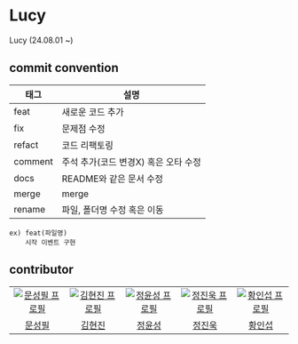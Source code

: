 # Lucy
Lucy (24.08.01 ~) 

## commit convention

|태그|설명|
|---|---|
|feat|새로운 코드 추가|
|fix|문제점 수정|
|refact|코드 리팩토링|
|comment|주석 추가(코드 변경X) 혹은 오타 수정|
|docs|README와 같은 문서 수정|
|merge|merge|
|rename|파일, 폴더명 수정 혹은 이동|
```
ex) feat(파일명)
    시작 이벤트 구현
```
## contributor

<table>
  <tr>
    <td align="center" width="200px">
      <a href="https://github.com/Monolong" target="_blank">
        <img src="https://avatars.githubusercontent.com/u/83206119?v=4" alt="문성필 프로필" />
      </a>
    </td>
    <td align="center" width="200px">
      <a href="https://github.com/Gimlocal" target="_blank">
        <img src="https://avatars.githubusercontent.com/u/127363458?v=4" alt="김현진 프로필" />
      </a>
    </td>
    <td align="center" width="200px">
      <a href="https://github.com/YunseongJeong" target="_blank">
        <img src="https://avatars.githubusercontent.com/u/88422717?v=4" alt="정윤성 프로필" />
      </a>
    </td>
    <td align="center" width="200px">
      <a href="https://github.com/Jinwook700" target="_blank">
        <img src="https://avatars.githubusercontent.com/u/127014921?v=4" alt="정진욱 프로필" />
      </a>
    </td>
    <td align="center" width="200px">
      <a href="https://github.com/hwanginseop" target="_blank">
        <img src="https://avatars.githubusercontent.com/u/163392234?v=4" alt="황인섭 프로필" />
      </a>
    </td>
  </tr>
  <tr>
    <td align="center">
      <a href="https://github.com/Monolong" target="_blank">
        문성필
      </a>
    </td>
    <td align="center">
      <a href="https://github.com/Gimlocal" target="_blank">
        김현진
      </a>
    </td>
    <td align="center">
      <a href="https://github.com/YunseongJeong" target="_blank">
        정윤성
      </a>
    </td>
    <td align="center">
      <a href="https://github.com/Jinwook700" target="_blank">
        정진욱
      </a>
    </td>
    <td align="center">
      <a href="https://github.com/hwanginseop" target="_blank">
        황인섭
      </a>
    </td>
  </tr>
</table>
